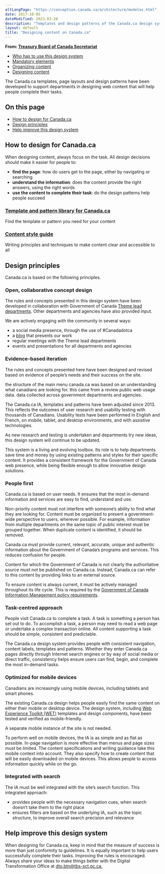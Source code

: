 ```yaml
---
altLangPage: "https://conception.canada.ca/architecture/modeles.html"
date: 2017-10-05
dateModified: 2023-03-28
description: "Templates and design patterns of the Canada.ca design system."
layout: default
title: "Designing content on Canada.ca"
---
```

<p class="gc-byline"><strong>From: <a href="{{ site.urlcanadaca }}/en/treasury-board-secretariat.html">Treasury Board of Canada Secretariat</a></strong></p>
<div class="mrgn-tp-md mrgn-bttm-sm brdr-bttm">
  <div class="row  mrgn-bttm-sm">
    <ul class="toc lst-spcd col-md-12">
      <li class="col-md-4"><a href="usage-canadaca-design.html" class="list-group-item">Who has to use this design system</a> </li>
      <li class="col-md-4"><a href="mandatory-elements.html" class="list-group-item">Mandatory elements</a> </li>
      <li class="col-md-4"><a href="organizing-content.html" class="list-group-item">Organizing content</a> </li>
      <li class="col-md-4"><a href="templates.html" class="list-group-item cust-active active">Designing content</a> </li>
    </ul>
  </div>
</div>
<section>
  <p>The Canada.ca templates, page layouts and design patterns have been developed to support departments in designing web content that will help people complete their tasks.</p>
  <h2>On this page</h2>
  <ul>
    <li><a href="#how">How to design for Canada.ca</a></li>
    <li><a href="#principles">Design principles</a></li>
    <li><a href="#help">Help improve this design system</a> </li>
  </ul>
  <h2 id="how">How to design for Canada.ca</h2>
  <p>When designing content, always focus on the task. All design decisions should make it easier for people to:</p>
  <ul>
    <li><strong>find the page</strong>: how do users get to the page, either by navigating or searching</li>
    <li><strong>understand the information</strong>: does the content provide the right answers, using the right words</li>
    <li><strong>use the content to complete their task</strong>: do the design patterns help people succeed</li>
  </ul>
  <div class="row">
    <section class="wb-eqht gc-drmt">
      <div class="col-md-4">
        <section>
          <h3 class="h5"><a href="{{ site.urlcanadaca }}/en/government/about/design-system/pattern-library.html">Template and pattern library for Canada.ca</a></h3>
          <p>Find the template or pattern you need for your content</p>
        </section>
      </div>
      <div class="col-md-4">
        <section>
          <h3 class="h5"><a href="{{ site.url }}/style-guide/">Content style guide</a></h3>
          <p>Writing principles and techniques to make content clear and accessible to all</p>
        </section>
      </div>
    </section>
  </div>
  <section>
    <h2 id="principles">Design principles</h2>
    <p>Canada.ca is based on the following principles.</p>
    <h3>Open, collaborative concept design</h3>
    <p>The rules and concepts presented in this design system have been developed in collaboration with Government of Canada <a href="{{ site.urlcanadaca }}/en/government/about/design-system/theme-lead-departments.html">Theme lead departments</a>. Other departments and agencies have also provided input.</p>
    <p>We are actively engaging with the community in several ways:</p>
    <ul>
      <li>a social media presence, through the use of #Canadadotca</li>
      <li>a <a href="{{ site.urlblog }}">blog</a> that presents our work</li>
      <li>regular meetings with the Theme lead departments</li>
      <li>events and presentations for all departments and agencies</li>
    </ul>
    <h3>Evidence-based iteration</h3>
    <p>The rules and concepts presented here have been designed and revised based on evidence of people’s needs and their success on the site.</p>
    <p>the structure of the main menu canada.ca was based on an understanding what canadians are looking for. this came from a review public web usage data. data collected across government departments and agencies.</p>
    <p>The Canada.ca IA, templates and patterns have been adjusted since 2013. This reflects the outcomes of user research and usability testing with thousands of Canadians. Usability tests have been performed in English and French, on mobile, tablet, and desktop environments, and with assistive technologies.</p>
    <p>As new research and testing is undertaken and departments try new ideas, this design system will continue to be updated.</p>
    <p>This system is a living and evolving toolbox. Its role is to help departments save time and money by using existing patterns and styles for their specific content. It provides a consistent framework for the Government of Canada web presence, while being flexible enough to allow innovative design solutions.</p>
    <h3>People first</h3>
    <p>Canada.ca is based on user needs. It ensures that the most in-demand information and services are easy to find, understand and use.</p>
    <p>Non-priority content must not interfere with someone’s ability to find what they are looking for.  Content must be organized to present a government-wide perspective to users, wherever possible. For example, information from multiple departments on the same topic of public interest must be grouped together. When duplicate content is identified, it should be removed.</p>
    <p>Canada.ca must provide current, relevant, accurate, unique and authentic information about the Government of Canada’s programs and services. This reduces confusion for people.</p>
    <p>Content for which the Government of Canada is not clearly the authoritative source must not be published on Canada.ca. Instead, Canada.ca can refer to this content by providing links to an external source.</p>
    <p>To ensure content is always current, it must be actively managed throughout its life cycle. This is required by the <a href="https://www.tbs-sct.gc.ca/pol/doc-eng.aspx?id=12742">Government of Canada Information Management policy requirements</a>.</p>
    <h3>Task-centred approach</h3>
    <p>People visit Canada.ca to complete a task. A task is something a person has set out to do. To accomplish a task, a person may need to read a web page or undertake a complex transaction online. All content supporting a task should be simple, consistent and predictable.</p>
    <p>The Canada.ca design system provides people with consistent navigation, content labels, templates and patterns. Whether they enter Canada.ca pages directly through Internet search engines or by way of social media or direct traffic, consistency helps ensure users can find, begin, and complete the most in-demand tasks.</p>
    <h3>Optimized for mobile devices</h3>
    <p>Canadians are increasingly using mobile devices, including tablets and smart phones.</p>
    <p>The existing Canada.ca design helps people easily find the same content on either their mobile or desktop device. The design system, including <a href="https://www.tbs-sct.gc.ca/ws-nw/wa-aw/wet-boew/index-eng.asp">Web Experience Toolkit (WET)</a> templates and design components, have been tested and verified as mobile-friendly.</p>
    <p>A separate mobile instance of the site is not needed.</p>
    <p>To perform well on mobile devices, the IA is as simple and as flat as possible. In-page navigation is more effective than menus and page sizes must be limited. The content specifications and writing guidance take this mobile context into account. They also specify how to create content that will be easily downloaded on mobile devices. This allows people to access information quickly while on the go.</p>
    <h3>Integrated with search</h3>
    <p>The IA must be well integrated with the site’s search function. This integrated approach:</p>
    <ul>
      <li>provides people with the necessary navigation cues, when search doesn’t take them to the right place</li>
      <li>ensures filters are based on the underlying IA, such as the topic structure, to improve overall search precision and relevance</li>
    </ul>
  </section>
  <section>
    <h2 id="help">Help improve this design system</h2>
    <p>When designing for Canada.ca, keep in mind that the measure of success is more than just conformity to guidelines. It is equally important to help users successfully complete their tasks. Improving the rules is encouraged. Always share your ideas to make things better with the Digital Transformation Office at <a href="mailto:dto.btn@tbs-sct.gc.ca">dto.btn@tbs-sct.gc.ca.</a></p>
  </section>
</section>

